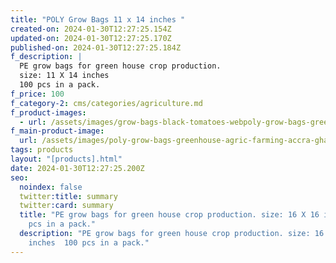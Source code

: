 ```yaml
---
title: "POLY Grow Bags 11 x 14 inches "
created-on: 2024-01-30T12:27:25.154Z
updated-on: 2024-01-30T12:27:25.170Z
published-on: 2024-01-30T12:27:25.184Z
f_description: |
  PE grow bags for green house crop production.
  size: 11 X 14 inches 
  100 pcs in a pack.
f_price: 100
f_category-2: cms/categories/agriculture.md
f_product-images:
  - url: /assets/images/grow-bags-black-tomatoes-webpoly-grow-bags-greenhouse-agric-farming-accra-ghana-gotogh.com-.jpg
f_main-product-image:
  url: /assets/images/poly-grow-bags-greenhouse-agric-farming-accra-ghana-gotogh.com-.jpg
tags: products
layout: "[products].html"
date: 2024-01-30T12:27:25.200Z
seo:
  noindex: false
  twitter:title: summary
  twitter:card: summary
  title: "PE grow bags for green house crop production. size: 16 X 16 inches  100
    pcs in a pack."
  description: "PE grow bags for green house crop production. size: 16 X 16
    inches  100 pcs in a pack."
---
```

